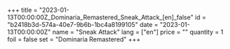 +++
title = "2023-01-13T00:00:00Z_Dominaria_Remastered_Sneak_Attack_[en]_false"
id = "b2418b3d-574a-40e7-9b6b-1bc4a8199105"
date = "2023-01-13T00:00:00Z"
name = "Sneak Attack"
lang = ["en"]
price = ""
quantity = 1
foil = false
set = "Dominaria Remastered"
+++
